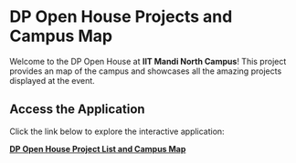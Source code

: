 
# DP Open House Projects and Campus Map

Welcome to the DP Open House at **IIT Mandi North Campus**! This project provides an  map of the campus and showcases all the amazing projects displayed at the event.



## Access the Application
Click the link below to explore the interactive application:

[**DP Open House Project List and Campus Map**](https://dpprojectlist.streamlit.app/)
